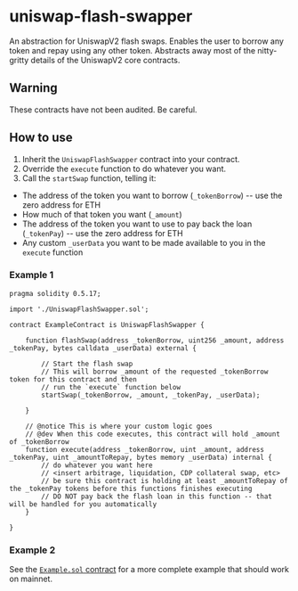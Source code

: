 # uniswap-flash-swapper
An abstraction for UniswapV2 flash swaps.
Enables the user to borrow any token and repay using any other token.
Abstracts away most of the nitty-gritty details of the UniswapV2 core contracts.

## Warning
These contracts have not been audited. Be careful.

## How to use
1. Inherit the `UniswapFlashSwapper` contract into your contract.
2. Override the `execute` function to do whatever you want.
3. Call the `startSwap` function, telling it:
  - The address of the token you want to borrow (`_tokenBorrow`) -- use the zero address for ETH
  - How much of that token you want (`_amount`)
  - The address of the token you want to use to pay back the loan (`_tokenPay`) -- use the zero address for ETH
  - Any custom `_userData` you want to be made available to you in the `execute` function

### Example 1

```
pragma solidity 0.5.17;

import './UniswapFlashSwapper.sol';

contract ExampleContract is UniswapFlashSwapper {

    function flashSwap(address _tokenBorrow, uint256 _amount, address _tokenPay, bytes calldata _userData) external {
        
        // Start the flash swap
        // This will borrow _amount of the requested _tokenBorrow token for this contract and then 
        // run the `execute` function below
        startSwap(_tokenBorrow, _amount, _tokenPay, _userData);
        
    }
    
    // @notice This is where your custom logic goes
    // @dev When this code executes, this contract will hold _amount of _tokenBorrow
    function execute(address _tokenBorrow, uint _amount, address _tokenPay, uint _amountToRepay, bytes memory _userData) internal {
        // do whatever you want here
        // <insert arbitrage, liquidation, CDP collateral swap, etc>
        // be sure this contract is holding at least _amountToRepay of the _tokenPay tokens before this functions finishes executing
        // DO NOT pay back the flash loan in this function -- that will be handled for you automatically
    }
    
}
```

### Example 2

See the [`Example.sol` contract](https://github.com/Austin-Williams/uniswapv2-flash-loan-template/blob/master/Example.sol) for a more complete example that should work on mainnet.
